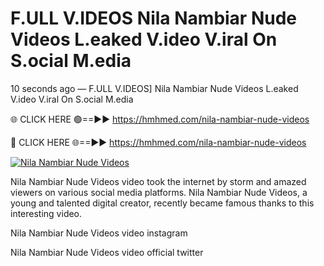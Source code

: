 # F.ULL V.IDEOS Nila Nambiar Nude Videos L.eaked V.ideo V.iral On S.ocial M.edia

10 seconds ago — F.ULL V.IDEOS] Nila Nambiar Nude Videos L.eaked V.ideo V.iral On S.ocial M.edia

🌐 CLICK HERE 🟢==►► https://hmhmed.com/nila-nambiar-nude-videos

🔴 CLICK HERE 🌐==►► https://hmhmed.com/nila-nambiar-nude-videos

[![Nila Nambiar Nude Videos](https://i.imgur.com/dJHk4Zq.gif)](https://hmhmed.com/nila-nambiar-nude-videos)

Nila Nambiar Nude Videos video took the internet by storm and amazed viewers on various social media platforms. Nila Nambiar Nude Videos, a young and talented digital creator, recently became famous thanks to this interesting video.

Nila Nambiar Nude Videos video instagram

Nila Nambiar Nude Videos video official twitter